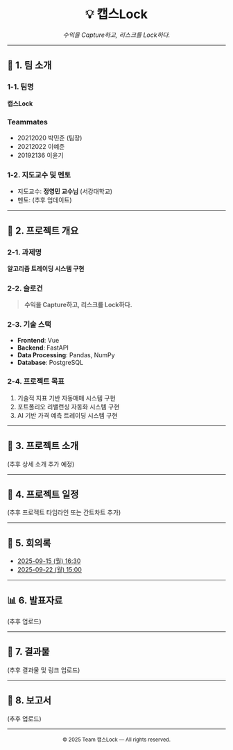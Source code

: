 <h1 align="center">💡 캡스Lock</h1>
<p align="center"><em>수익을 Capture하고, 리스크를 Lock하다.</em></p>

---

## 👥 1. 팀 소개

### 1-1. 팀명
**캡스Lock**

### Teammates
- 20212020 박민준 (팀장)
- 20212022 이예준
- 20192136 이윤기

### 1-2. 지도교수 및 멘토
- 지도교수: **정영민 교수님** (서강대학교)  
- 멘토: (추후 업데이트)

---

## 📌 2. 프로젝트 개요

### 2-1. 과제명
**알고리즘 트레이딩 시스템 구현**

### 2-2. 슬로건
> **수익을 Capture하고, 리스크를 Lock하다.**

### 2-3. 기술 스택
- **Frontend**: Vue  
- **Backend**: FastAPI  
- **Data Processing**: Pandas, NumPy  
- **Database**: PostgreSQL  

### 2-4. 프로젝트 목표
1. 기술적 지표 기반 자동매매 시스템 구현  
2. 포트폴리오 리밸런싱 자동화 시스템 구현  
3. AI 기반 가격 예측 트레이딩 시스템 구현  

---

## 🚀 3. 프로젝트 소개
(추후 상세 소개 추가 예정)

---

## 📅 4. 프로젝트 일정
(추후 프로젝트 타임라인 또는 간트차트 추가)

---

## 📝 5. 회의록
- [2025-09-15 (월) 16:30](https://www.notion.so/2025-09-15-16-30-26fd72180f27800e8b80ef2162277207?pvs=21)  
- [2025-09-22 (월) 15:00](https://www.notion.so/2025-09-22-15-00-276d72180f278030b021c5f25e2c949d?pvs=21)  

---

## 📊 6. 발표자료
(추후 업로드)

---

## 🧩 7. 결과물
(추후 결과물 및 링크 업로드)

---

## 📑 8. 보고서
(추후 업로드)

---

<p align="center">
  <sub>© 2025 Team 캡스Lock — All rights reserved.</sub>
</p>
